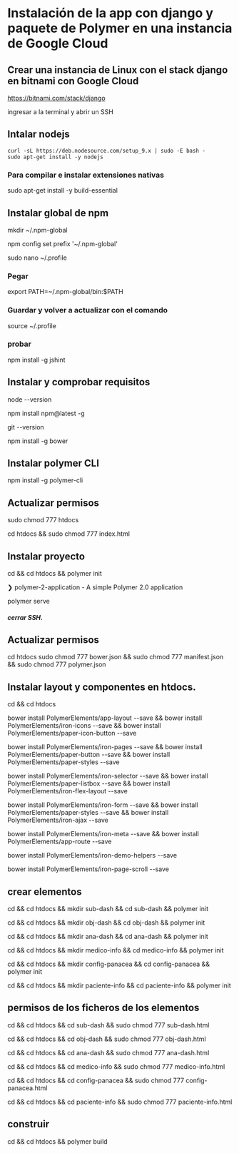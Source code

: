 # Instalación de la app con django y paquete de Polymer en una instancia de Google Cloud 

## Crear una instancia de Linux con el stack django en bitnami con Google Cloud

https://bitnami.com/stack/django

ingresar a la terminal y abrir un SSH

## Intalar nodejs

```linux
curl -sL https://deb.nodesource.com/setup_9.x | sudo -E bash -
sudo apt-get install -y nodejs
```

### Para compilar e instalar extensiones nativas

sudo apt-get install -y build-essential

## Instalar global de npm 

mkdir ~/.npm-global

npm config set prefix '~/.npm-global'

sudo nano ~/.profile

### Pegar

export PATH=~/.npm-global/bin:$PATH

### Guardar y volver a actualizar con el comando

source ~/.profile

### probar

npm install -g jshint

## Instalar y comprobar requisitos

node --version

npm install npm@latest -g

git --version

npm install -g bower

## Instalar polymer CLI

npm install -g polymer-cli

## Actualizar permisos

sudo chmod 777 htdocs

cd htdocs && sudo chmod 777 index.html

## Instalar proyecto

cd && cd htdocs && polymer init

❯ polymer-2-application - A simple Polymer 2.0 application

polymer serve

##### cerrar SSH.

## Actualizar permisos

cd htdocs sudo chmod 777 bower.json && sudo chmod 777 manifest.json && sudo chmod 777 polymer.json

## Instalar layout y componentes en htdocs.

cd && cd htdocs

bower install PolymerElements/app-layout --save && bower install PolymerElements/iron-icons --save && bower install PolymerElements/paper-icon-button --save

bower install PolymerElements/iron-pages --save && bower install PolymerElements/paper-button --save && bower install PolymerElements/paper-styles --save

bower install PolymerElements/iron-selector --save && bower install PolymerElements/paper-listbox --save && bower install PolymerElements/iron-flex-layout --save

bower install PolymerElements/iron-form --save && bower install PolymerElements/paper-styles --save && bower install PolymerElements/iron-ajax --save

bower install PolymerElements/iron-meta --save && bower install PolymerElements/app-route --save 

bower install PolymerElements/iron-demo-helpers --save 

bower install PolymerElements/iron-page-scroll --save

## crear elementos

cd && cd htdocs && mkdir sub-dash && cd sub-dash && polymer init

cd && cd htdocs && mkdir obj-dash && cd obj-dash && polymer init

cd && cd htdocs && mkdir ana-dash && cd ana-dash && polymer init

cd && cd htdocs && mkdir medico-info && cd medico-info && polymer init

cd && cd htdocs && mkdir config-panacea && cd config-panacea && polymer init

cd && cd htdocs && mkdir paciente-info && cd paciente-info && polymer init


## permisos de los ficheros de los elementos

cd && cd htdocs && cd sub-dash && sudo chmod 777 sub-dash.html

cd && cd htdocs &&  cd obj-dash && sudo chmod 777 obj-dash.html

cd && cd htdocs && cd ana-dash && sudo chmod 777 ana-dash.html

cd && cd htdocs && cd medico-info && sudo chmod 777 medico-info.html

cd && cd htdocs && cd config-panacea && sudo chmod 777 config-panacea.html

cd && cd htdocs && cd paciente-info && sudo chmod 777 paciente-info.html

## construir

cd && cd htdocs && polymer build 